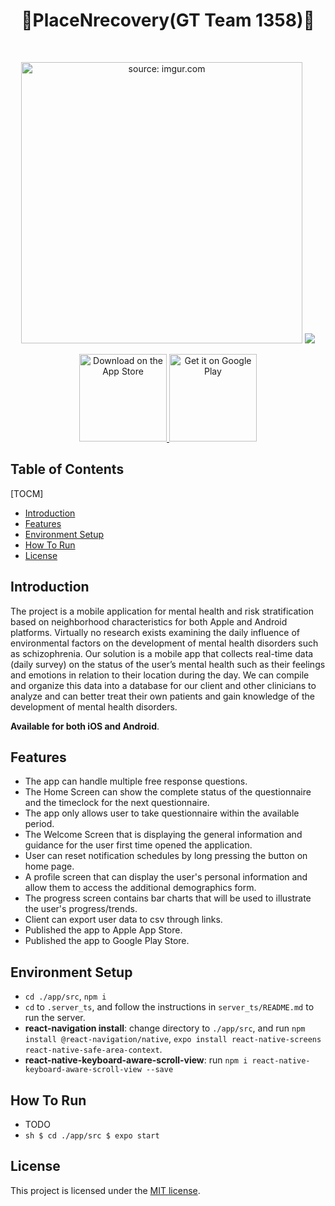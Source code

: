 <h1 align="center"> 👋PlaceNrecovery(GT Team 1358)👋</h1> <br>

<p align="center">
  <a href="https://imgur.com/uGnMJIv"><img src="https://i.imgur.com/uGnMJIv.jpg" width ="450" title="source: imgur.com" /></a>
  </a>
    <a href="https://github.com/DenverCoder1/readme-typing-svg"><img src="https://readme-typing-svg.herokuapp.com?&font=IBM+Plex+Sans&color=0f0f0f&size=20&lines=Track+Mental+health+Based+On+Neighborhood;Available+for+both+iOS+and+Android+platform" /></a>
</p>

<p align="center">
  <a href="https://itunes.apple.com/us/app/gitpoint/id1251245162?mt=8">
    <img alt="Download on the App Store" title="App Store" src="http://i.imgur.com/0n2zqHD.png" width="140">
  </a>
  <a href="https://play.google.com/store/apps/details?id=com.gitpoint">
    <img alt="Get it on Google Play" title="Google Play" src="http://i.imgur.com/mtGRPuM.png" width="140">
  </a>
  </p>

## Table of Contents
[TOCM]
- [Introduction](#Introduction)
- [Features](#Features)
- [Environment Setup](#Environment-Setup)
- [How To Run ](#How-To-Run)
- [License](#License)

## Introduction

The project is a mobile application for mental health and risk stratification based on neighborhood characteristics for both Apple and Android platforms. Virtually no research exists examining the daily influence of environmental factors on the development of mental health disorders such as schizophrenia. Our solution is a mobile app that collects real-time data (daily survey) on the status of the user’s mental health such as their feelings and emotions in relation to their location during the day. We can compile and organize this data into a database for our client and other clinicians to analyze and can better treat their own patients and gain knowledge of the development of mental health disorders.

**Available for both iOS and Android**.

## Features

- The app can handle multiple free response questions.
- The Home Screen can show the complete status of the questionnaire and the timeclock for the next questionnaire.
- The app only allows user to take questionnaire within the available period.
- The Welcome Screen that is displaying the general information and guidance for the user first time opened the application.
- User can reset notification schedules by long pressing the button on home page.
- A profile screen that can display the user's personal information and allow them to access the additional demographics form.
- The progress screen contains bar charts that will be used to illustrate the user's progress/trends.
- Client can export user data to csv through links.
- Published the app to Apple App Store.
- Published the app to Google Play Store.

## Environment Setup
- `cd ./app/src`, 
`npm i`
- `cd` to `.server_ts`, and follow the instructions in `server_ts/README.md` to run the server.
- **react-navigation install**: change directory to ```./app/src```, and run 
`npm install @react-navigation/native`, 
`expo install react-native-screens react-native-safe-area-context`.
- **react-native-keyboard-aware-scroll-view**: run 
`npm i react-native-keyboard-aware-scroll-view --save`

## How To Run
- TODO
- `sh
    $ cd ./app/src
    $ expo start
    `

## License
This project is licensed under the [MIT license](LICENSE).